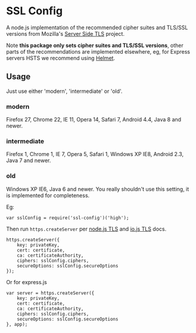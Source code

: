 # SSL Config

A node.js implementation of the recommended cipher suites and TLS/SSL versions from Mozilla's [Server Side TLS](https://github.com/mozilla/server-side-tls) project.

Note **this package only sets cipher suites and TLS/SSL versions**, other parts of the recommendations are implemented elsewhere, eg, for Express servers HSTS we recommend using [Helmet](https://www.npmjs.com/package/helmet).

## Usage

Just use either 'modern', 'intermediate' or 'old'.

### modern

Firefox 27, Chrome 22, IE 11, Opera 14, Safari 7, Android 4.4, Java 8 and newer.

### intermediate

Firefox 1, Chrome 1, IE 7, Opera 5, Safari 1, Windows XP IE8, Android 2.3, Java 7 and newer.

### old

Windows XP IE6, Java 6 and newer. You really shouldn't use this setting, it is implemented for completeness.

Eg:

	var sslConfig = require('ssl-config')('high');

Then run `https.createServer` per [node.js TLS](https://nodejs.org/api/tls.html) and [io.js TLS](https://iojs.org/api/tls.html#tls_tls_createserver_options_secureconnectionlistener) docs.

	https.createServer({
		key: privateKey,
		cert: certificate,
		ca: certificateAuthority,
		ciphers: sslConfig.ciphers,
		secureOptions: sslConfig.secureOptions
	});

Or for express.js

	var server = https.createServer({
		key: privateKey,
		cert: certificate,
		ca: certificateAuthority,
		ciphers: sslConfig.ciphers,
		secureOptions: sslConfig.secureOptions
	}, app);

